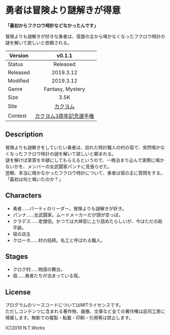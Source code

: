 # 勇者は冒険より謎解きが得意

**「最初からフクロウ時計などなかったんです」**

冒険よりも謎解きが好きな勇者は、宿屋の主から鳴かなくなったフクロウ時計の謎を解いて欲しいと依頼される。

| Version | v0.1.1 |
| --- | :---: |
| Status | Released |
| Released | 2019.3.12 |
| Modified | 2019.3.12 |
| Genre | Fantasy, Mystery |
| Size | 3.5K |
| Site | [カクヨム](https://kakuyomu.jp/works/1177354054888763621) |
| Contest | [カクヨム3周年記念選手権](https://kakuyomu.jp/info/entry/3rd_anniversary_kac1)

## Description

冒険よりも謎解きをしていたい勇者は、訪れた時計職人の村の宿で、突然鳴かなくなったフクロウ時計の謎を解いて欲しいと頼まれる。  
謎を解けば家賃を半額にしてもらえるというので、一晩泊まり込んで実際に鳴かないかを、メンバーの女武闘家パンナに見張らせた。  
翌朝、本当に鳴かなかったフクロウ時計について、勇者は宿の主に質問をする。「最初は何と鳴いたのか？」

## Characters

- 勇者……パーティのリーダー。冒険よりも謎解きが好き。
- パンナ……女武闘家。ムードメーカーだが頭が空っぽ。
- クラデス……老僧侶。かつては大神官に上り詰めたらしいが、今はただの助平爺。
- 宿の店主
- クローネ……村の技師。名工と呼ばれる職人。

## Stages

- クロク村……物語の舞台。
- 宿……勇者たちが泊まっている宿。

## License

プログラムのソースコードについてはMITライセンスです。  
ただしコンテンツに含まれる著作物、画像、文章など全ての著作権は凪司工房に帰属します。無断での複製・転載・印刷・引用等は禁止します。

(C)2019 N.T.Works

